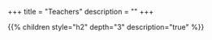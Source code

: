 +++
title = "Teachers"
description = ""
+++

{{% children style="h2" depth="3" description="true" %}}
